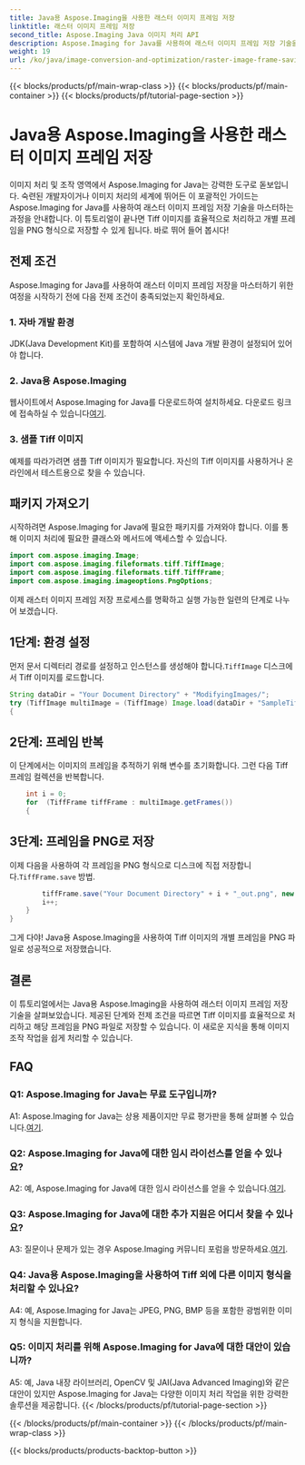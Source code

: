 ```yaml
---
title: Java용 Aspose.Imaging을 사용한 래스터 이미지 프레임 저장
linktitle: 래스터 이미지 프레임 저장
second_title: Aspose.Imaging Java 이미지 처리 API
description: Aspose.Imaging for Java를 사용하여 래스터 이미지 프레임 저장 기술을 마스터하세요. Tiff 이미지를 효율적으로 처리하고 개별 프레임을 PNG 형식으로 저장하는 방법을 알아보세요.
weight: 19
url: /ko/java/image-conversion-and-optimization/raster-image-frame-saving/
---
```


{{< blocks/products/pf/main-wrap-class >}}
{{< blocks/products/pf/main-container >}}
{{< blocks/products/pf/tutorial-page-section >}}

# Java용 Aspose.Imaging을 사용한 래스터 이미지 프레임 저장

이미지 처리 및 조작 영역에서 Aspose.Imaging for Java는 강력한 도구로 돋보입니다. 숙련된 개발자이거나 이미지 처리의 세계에 뛰어든 이 포괄적인 가이드는 Aspose.Imaging for Java를 사용하여 래스터 이미지 프레임 저장 기술을 마스터하는 과정을 안내합니다. 이 튜토리얼이 끝나면 Tiff 이미지를 효율적으로 처리하고 개별 프레임을 PNG 형식으로 저장할 수 있게 됩니다. 바로 뛰어 들어 봅시다!

## 전제 조건

Aspose.Imaging for Java를 사용하여 래스터 이미지 프레임 저장을 마스터하기 위한 여정을 시작하기 전에 다음 전제 조건이 충족되었는지 확인하세요.

### 1. 자바 개발 환경
JDK(Java Development Kit)를 포함하여 시스템에 Java 개발 환경이 설정되어 있어야 합니다.

### 2. Java용 Aspose.Imaging
 웹사이트에서 Aspose.Imaging for Java를 다운로드하여 설치하세요. 다운로드 링크에 접속하실 수 있습니다[여기](https://releases.aspose.com/imaging/java/).

### 3. 샘플 Tiff 이미지
예제를 따라가려면 샘플 Tiff 이미지가 필요합니다. 자신의 Tiff 이미지를 사용하거나 온라인에서 테스트용으로 찾을 수 있습니다.

## 패키지 가져오기

시작하려면 Aspose.Imaging for Java에 필요한 패키지를 가져와야 합니다. 이를 통해 이미지 처리에 필요한 클래스와 메서드에 액세스할 수 있습니다.

```java
import com.aspose.imaging.Image;
import com.aspose.imaging.fileformats.tiff.TiffImage;
import com.aspose.imaging.fileformats.tiff.TiffFrame;
import com.aspose.imaging.imageoptions.PngOptions;
```

이제 래스터 이미지 프레임 저장 프로세스를 명확하고 실행 가능한 일련의 단계로 나누어 보겠습니다.

## 1단계: 환경 설정

 먼저 문서 디렉터리 경로를 설정하고 인스턴스를 생성해야 합니다.`TiffImage` 디스크에서 Tiff 이미지를 로드합니다.

```java
String dataDir = "Your Document Directory" + "ModifyingImages/";
try (TiffImage multiImage = (TiffImage) Image.load(dataDir + "SampleTiff1.tiff"))
{
```

## 2단계: 프레임 반복

이 단계에서는 이미지의 프레임을 추적하기 위해 변수를 초기화합니다. 그런 다음 Tiff 프레임 컬렉션을 반복합니다.

```java
    int i = 0;
    for  (TiffFrame tiffFrame : multiImage.getFrames())
    {
```

## 3단계: 프레임을 PNG로 저장

 이제 다음을 사용하여 각 프레임을 PNG 형식으로 디스크에 직접 저장합니다.`TiffFrame.save` 방법.

```java
        tiffFrame.save("Your Document Directory" + i + "_out.png", new PngOptions());
        i++;
    }
}
```

그게 다야! Java용 Aspose.Imaging을 사용하여 Tiff 이미지의 개별 프레임을 PNG 파일로 성공적으로 저장했습니다.

## 결론

이 튜토리얼에서는 Java용 Aspose.Imaging을 사용하여 래스터 이미지 프레임 저장 기술을 살펴보았습니다. 제공된 단계와 전제 조건을 따르면 Tiff 이미지를 효율적으로 처리하고 해당 프레임을 PNG 파일로 저장할 수 있습니다. 이 새로운 지식을 통해 이미지 조작 작업을 쉽게 처리할 수 있습니다.

## FAQ

### Q1: Aspose.Imaging for Java는 무료 도구입니까?

 A1: Aspose.Imaging for Java는 상용 제품이지만 무료 평가판을 통해 살펴볼 수 있습니다.[여기](https://releases.aspose.com/).

### Q2: Aspose.Imaging for Java에 대한 임시 라이선스를 얻을 수 있나요?

 A2: 예, Aspose.Imaging for Java에 대한 임시 라이선스를 얻을 수 있습니다.[여기](https://purchase.aspose.com/temporary-license/).

### Q3: Aspose.Imaging for Java에 대한 추가 지원은 어디서 찾을 수 있나요?

 A3: 질문이나 문제가 있는 경우 Aspose.Imaging 커뮤니티 포럼을 방문하세요.[여기](https://forum.aspose.com/).

### Q4: Java용 Aspose.Imaging을 사용하여 Tiff 외에 다른 이미지 형식을 처리할 수 있나요?

A4: 예, Aspose.Imaging for Java는 JPEG, PNG, BMP 등을 포함한 광범위한 이미지 형식을 지원합니다.

### Q5: 이미지 처리를 위해 Aspose.Imaging for Java에 대한 대안이 있습니까?

A5: 예, Java 내장 라이브러리, OpenCV 및 JAI(Java Advanced Imaging)와 같은 대안이 있지만 Aspose.Imaging for Java는 다양한 이미지 처리 작업을 위한 강력한 솔루션을 제공합니다.
{{< /blocks/products/pf/tutorial-page-section >}}

{{< /blocks/products/pf/main-container >}}
{{< /blocks/products/pf/main-wrap-class >}}

{{< blocks/products/products-backtop-button >}}
